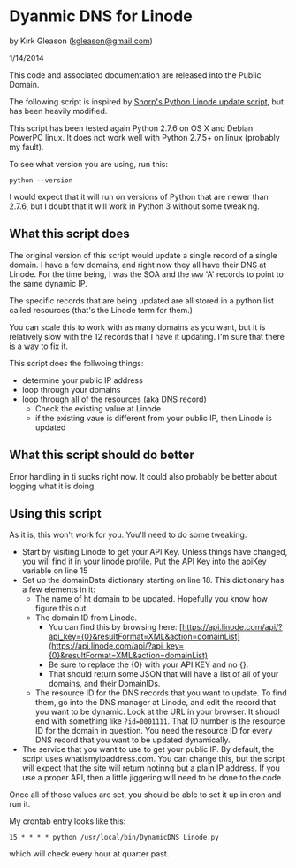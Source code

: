 # Dyanmic DNS for Linode

by Kirk Gleason (<kgleason@gmail.com>) 

1/14/2014

This code and associated documentation are released into the Public Domain.

The following script is inspired by [Snorp's Python Linode update script](https://github.com/snorp/linode), but has been heavily modified.

This script has been tested again Python 2.7.6 on OS X and Debian PowerPC linux. It does not work well with Python 2.7.5+ on linux (probably my fault).

To see what version you are using, run this:

`python --version`

I would expect that it will run on versions of Python that are newer than 2.7.6, but I doubt that it will work in Python 3 without some tweaking.

## What this script does
The original version of this script would update a single record of a single domain. I have a few domains, and right now they all have their DNS at Linode. For the time being, I was the SOA and the `www` 'A' records to point to the same dynamic IP.

The specific records that are being updated are all stored in a python list called resources (that's the Linode term for them.)

You can scale this to work with as many domains as you want, but it is relatively slow with the 12 records that I have it updating. I'm sure that there is a way to fix it.

This script does the follwoing things:

   + determine your public IP address
   + loop through your domains
   + loop through all of the resources (aka DNS record)
       + Check the existing value at Linode
       + if the existing vaue is different from your public IP, then Linode is updated

## What this script should do better

Error handling in ti sucks right now. It could also probably be better about logging what it is doing.

## Using this script

As it is, this won't work for you. You'll need to do some tweaking.

  + Start by visiting Linode to get your API Key. Unless things have changed, you will find it in [your linode profile](https://manager.linode.com/profile/index). Put the API Key into the apiKey variable on line 15
  + Set up the domainData dictionary starting on line 18. This dictionary has a few elements in it:
    + The name of ht domain to be updated. Hopefully you know how figure this out
    + The domain ID from Linode. 
      + You can find this by browsing here: [https://api.linode.com/api/?api_key={0}&resultFormat=XML&action=domainList](https://api.linode.com/api/?api_key={0}&resultFormat=XML&action=domainList)   
      + Be sure to replace the {0} with your API KEY and no {}.
      + That should return some JSON that will have a list of all of your domains, and their DomainIDs.
    + The resource ID for the DNS records that you want to update. To find them, go into the DNS manager at Linode, and edit the record that you want to be dynamic. Look at the URL in your browser. It shoudl end with something like `?id=0001111`. That ID number is the resource ID for the domain in question. You need the resource ID for every DNS record that you want to be updated dynamically.
  + The service that you want to use to get your public IP. By default, the script uses whatismyipaddress.com. You can change this, but the script will expect that the site will return notinng but a plain IP address. If you use a proper API, then a little jiggering will need to be done to the code.
  
Once all of those values are set, you should be able to set it up in cron and run it.

My crontab entry looks like this:

`15 * * * * python /usr/local/bin/DynamicDNS_Linode.py`

which will check every hour at quarter past.